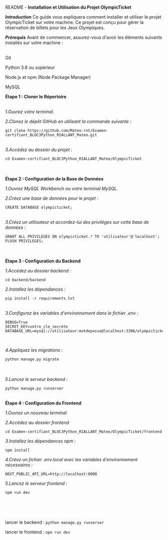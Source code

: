 README - **Installation et Utilisation du Projet OlympicTicket**



***Introduction***
Ce guide vous expliquera comment installer et utiliser le projet OlympicTicket sur votre machine. Ce projet est conçu pour gérer la réservation de billets pour les Jeux Olympiques.


***Prérequis***
Avant de commencer, assurez-vous d'avoir les éléments suivants installés sur votre machine :
<br><br>

Git

Python 3.8 ou supérieur

Node.js et npm (Node Package Manager)

MySQL

**Étape 1 : Cloner le Répertoire**  
<br>

*1.Ouvrez votre terminal.*
<br>

*2.Clonez le dépôt GitHub en utilisant la commande suivante :*

```git clone https://github.com/Mateo-rnt/Examen-certifiant_BLOC3Python_RIALLANT_Mateo.git```
<br><br>


*3.Accédez au dossier du projet :*

```cd Examen-certifiant_BLOC3Python_RIALLANT_Mateo/OlympicTicket```

<br><br>
**Étape 2 : Configuration de la Base de Données**
<br>

*1.Ouvrez MySQL Workbench ou votre terminal MySQL.*

*2.Créez une base de données pour le projet :*
<br>

```CREATE DATABASE olympicticket;```
<br><br>


*3.Créez un utilisateur et accordez-lui des privilèges sur cette base de données :*
<br>

```CREATE USER 'utilisateur'@'localhost' IDENTIFIED BY 'motdepasse';
GRANT ALL PRIVILEGES ON olympicticket.* TO 'utilisateur'@'localhost';
FLUSH PRIVILEGES; 
```
<br><br>
**Étape 3 : Configuration du Backend**

*1.Accédez au dossier backend :*
<br>

```cd backend/backend```
<br>


*2.Installez les dépendances :*
<br>

```pip install -r requirements.txt```
<br><br>

*3.Configurez les variables d'environnement dans le fichier .env :*

```
DEBUG=True
SECRET_KEY=votre_cle_secrete
DATABASE_URL=mysql://utilisateur:motdepasse@localhost:3306/olympicticket
```
<br>

*4.Appliquez les migrations :*
<br>
```
python manage.py migrate
```
<br><br>
*5.Lancez le serveur backend :*
<br>

```python manage.py runserver```
<br><br>

**Étape 4 : Configuration du Frontend**

*1.Ouvrez un nouveau terminal*

*2.Accédez au dossier frontend*

```cd Examen-certifiant_BLOC3Python_RIALLANT_Mateo/OlympicTicket/frontend```
<br>

*3.Installez les dépendances npm :*

```npm install```

*4.Créez un fichier .env.local avec les variables d'environnement nécessaires :*

```NEXT_PUBLIC_API_URL=http://localhost:8000```

*5.Lancez le serveur frontend :*

```npm run dev```


<br>
<br>
<br>

lancer le backend : 
```python manage.py runserver```

lancer le frontend :
```npm run dev```
